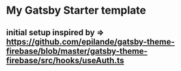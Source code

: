 # My Gatsby Starter template

## initial setup inspired by => https://github.com/epilande/gatsby-theme-firebase/blob/master/gatsby-theme-firebase/src/hooks/useAuth.ts
